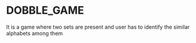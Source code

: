# DOBBLE_GAME
It is a game where two sets are present and user has to identify the similar alphabets among them 
